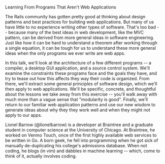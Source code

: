 Learning From Programs That Aren't Web Applications

The Rails community has gotten pretty good at thinking about design patterns and best practices for building web applications. But many of us have little to no experience writing other 
types of software. That's too bad -- because many of the best ideas in web development, like the MVC pattern, can be derived from more general ideas in software engineering. Just like 
how it can be hard to understand a theorem after working through a single equation, it can be tough for us to understand these more general ideas when the only programs we ever write are
web apps.

In this talk, we'll look at the architecture of a few different programs -- a compiler, a desktop GUI application, and a source control system. We'll examine the constraints these programs 
face and the goals they have, and try to tease out how this affects they way their code is organized. From there, we'll extract some general principles of software design, which we'll then apply to 
web applications. We'll be specific, concrete, and thoughtful about the lessons we take away from this exercise -- you'll walk away with much more than a vague sense that "modularity is good". 
Finally, we'll return to our familiar web application patterns and use our new wisdom to generate ideas about why they they work well and when they might not apply to our apps.



Lionel Barrow (@lionelbarrow) is a developer at Braintree and a graduate student in computer science at the University of Chicago. At Braintree, he worked on Venmo Touch, 
once of the first highly available web services to be written in Go. A born geek, he fell into programming when he got sick of manually de-duplicating his college's admissions database. 
When not coding, he blogs (in vim) and dabbles in machine learning -- which, come to think of it, actually involves coding.
